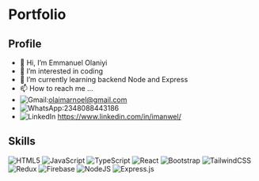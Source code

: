 # Portfolio
## Profile
-  👋 Hi, I’m Emmanuel Olaniyi
- 👀 I’m interested in coding
- 🌱 I’m currently learning backend Node and Express
- 📫 How to reach me ...
- ![Gmail](https://img.shields.io/badge/Gmail-D14836?style=for-the-badge&logo=gmail&logoColor=white):olaimarnoel@gmail.com
- ![WhatsApp](https://img.shields.io/badge/WhatsApp-25D366?style=for-the-badge&logo=whatsapp&logoColor=white):2348088443186
- ![LinkedIn](https://img.shields.io/badge/linkedin-%230077B5.svg?style=for-the-badge&logo=linkedin&logoColor=white) https://www.linkedin.com/in/imanwel/

## Skills
![HTML5](https://img.shields.io/badge/html5-%23E34F26.svg?style=for-the-badge&logo=html5&logoColor=white)
![JavaScript](https://img.shields.io/badge/javascript-%23323330.svg?style=for-the-badge&logo=javascript&logoColor=%23F7DF1E)
![TypeScript](https://img.shields.io/badge/typescript-%23007ACC.svg?style=for-the-badge&logo=typescript&logoColor=white)
![React](https://img.shields.io/badge/react-%2320232a.svg?style=for-the-badge&logo=react&logoColor=%2361DAFB)
![Bootstrap](https://img.shields.io/badge/bootstrap-%23563D7C.svg?style=for-the-badge&logo=bootstrap&logoColor=white)
![TailwindCSS](https://img.shields.io/badge/tailwindcss-%2338B2AC.svg?style=for-the-badge&logo=tailwind-css&logoColor=white)
![Redux](https://img.shields.io/badge/redux-%23593d88.svg?style=for-the-badge&logo=redux&logoColor=white)
![Firebase](https://img.shields.io/badge/firebase-%23039BE5.svg?style=for-the-badge&logo=firebase)
![NodeJS](https://img.shields.io/badge/node.js-6DA55F?style=for-the-badge&logo=node.js&logoColor=white)
![Express.js](https://img.shields.io/badge/express.js-%23404d59.svg?style=for-the-badge&logo=express&logoColor=%2361DAFB)
<!---
himarnoel/himarnoel is a ✨ special ✨ repository because its `README.md` (this file) appears on your GitHub profile.
You can click the Preview link to take a look at your changes.
--->
